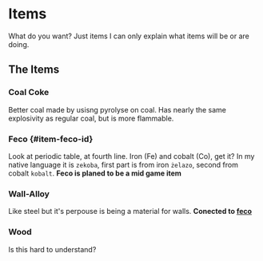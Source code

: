 # Items

What do you want?
Just items I can only explain what items will be or are doing.

## The Items

### Coal Coke

Better coal made by usisng pyrolyse on coal.
Has nearly the same explosivity as regular coal, but is more flammable.

### Feco {#item-feco-id}

Look at periodic table, at fourth line.
Iron (Fe) and cobalt (Co), get it?
In my native language it is `zekoba`, first part is from iron `żelazo`, second from cobalt `kobalt`.
**Feco is planed to be a mid game item**

### Wall-Alloy

Like steel but it's perpouse is being a material for walls.
**Conected to [feco](#feco-item-feco-id)**

### Wood

Is this hard to understand?
